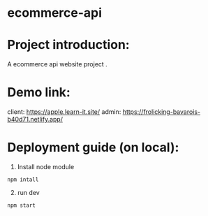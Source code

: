 # ecommerce-api


# Project introduction:
A ecommerce api website project .
 
# Demo link:
client: https://apple.learn-it.site/
admin: https://frolicking-bavarois-b40d71.netlify.app/
# Deployment guide (on local):
1. Install node module 
```
npm intall
```
2. run dev
```
npm start
